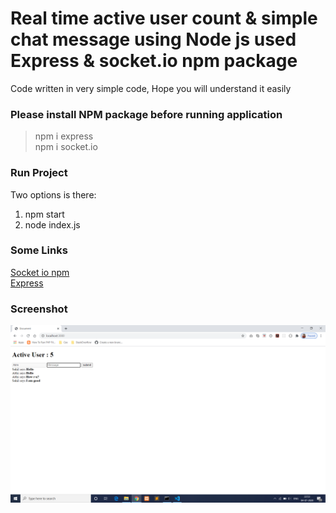 # Real time active user count & simple chat message using Node js used Express & socket.io npm package
Code written in very simple code, Hope you will understand it easily

### Please install NPM package before running application
> npm i express <br/>
> npm i socket.io

### Run Project
Two options is there:
1. npm start
2. node index.js

### Some Links
[Socket io npm](https://www.npmjs.com/package/socket.io) <br/>
[Express](http://expressjs.com)


### Screenshot
![Screenshot](https://github.com/sundaramj/realtime-activecount-chat/blob/master/realtime_screenshot.png)

